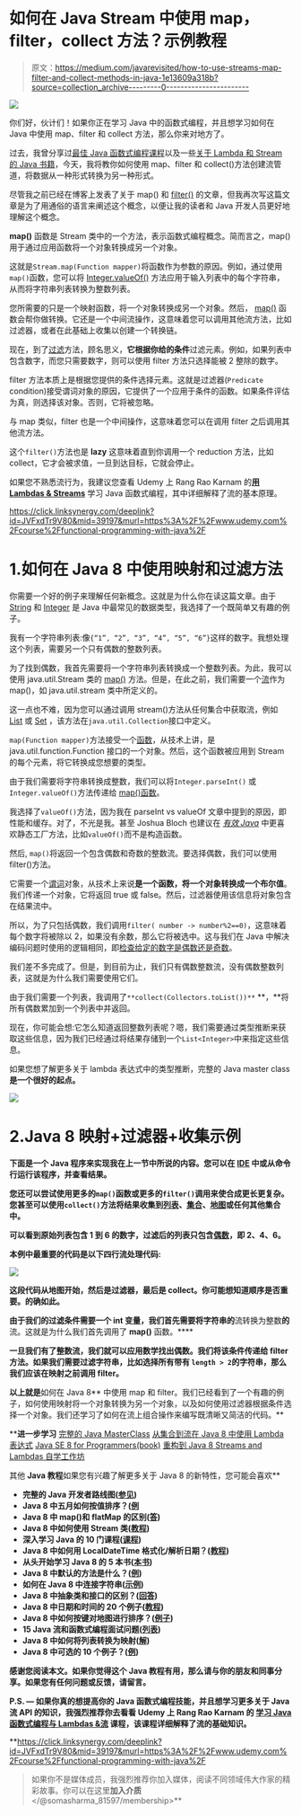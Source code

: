 # 如何在 Java Stream 中使用 map，filter，collect 方法？示例教程

> 原文：<https://medium.com/javarevisited/how-to-use-streams-map-filter-and-collect-methods-in-java-1e13609a318b?source=collection_archive---------0----------------------->

[![](img/5e43931df807fab28942ebf18c10ae8c.png)](https://click.linksynergy.com/deeplink?id=JVFxdTr9V80&mid=39197&murl=https%3A%2F%2Fwww.udemy.com%2Fcourse%2Ffunctional-programming-with-java%2F)

你们好，伙计们！如果你正在学习 Java 中的函数式编程，并且想学习如何在 Java 中使用 map、filter 和 collect 方法，那么你来对地方了。

过去，我曾分享过[最佳 Java 函数式编程课程](https://javarevisited.blogspot.com/2020/04/top-5-courses-to-learn-functional-programming-in-java-with-lambda-and-stream.html)以及一些[关于 Lambda 和 Stream 的 Java 书籍](/javarevisited/7-best-java-tutorials-and-books-to-learn-lambda-expression-and-stream-api-and-other-features-3083e6038e14)，今天，我将教你如何使用 map、filter 和 collect()方法创建流管道，将数据从一种形式转换为另一种形式。

尽管我之前已经在博客上发表了关于 map() 和 [filter()](http://www.java67.com/2016/08/java-8-stream-filter-method-example.html) 的文章，但我再次写这篇文章是为了用通俗的语言来阐述这个概念，以便让我的读者和 Java 开发人员更好地理解这个概念。

**map()** 函数是 Stream 类中的一个方法，表示函数式编程概念。简而言之，map()用于通过应用函数将一个对象转换成另一个对象。

这就是`Stream.map(Function mapper)`将函数作为参数的原因。例如，通过使用`map()`函数，您可以将 [Integer.valueOf()](https://javarevisited.blogspot.sg/2011/08/convert-string-to-integer-to-string.html) 方法应用于输入列表中的每个字符串，从而将字符串列表转换为整数列表。

您所需要的只是一个映射函数，将一个对象转换成另一个对象。然后， [map()](https://javarevisited.blogspot.sg/2016/03/difference-between-map-and-flatmap-in-java8.html) 函数会帮你做转换。它还是一个中间流操作，这意味着您可以调用其他流方法，比如过滤器，或者在此基础上收集以创建一个转换链。

现在，到了[过滤](http://www.java67.com/2018/03/java-8-stream-find-first-and-filter-example.html)方法，顾名思义，**它根据你给的条件**过滤元素。例如，如果列表中包含数字，而您只需要数字，则可以使用 filter 方法只选择能被 2 整除的数字。

filter 方法本质上是根据您提供的条件选择元素。这就是过滤器(`Predicate` condition)接受谓词对象的原因，它提供了一个应用于条件的函数。如果条件评估为真，则选择该对象。否则，它将被忽略。

与 map 类似，filter 也是一个中间操作，这意味着您可以在调用 filter 之后调用其他流方法。

这个`filter()`方法也是 **lazy** 这意味着直到你调用一个 reduction 方法，比如 collect，它才会被求值，一旦到达目标，它就会停止。

如果您不熟悉流行为，我建议您查看 Udemy 上 Rang Rao Karnam 的[**用 Lambdas & Streams**](https://click.linksynergy.com/deeplink?id=JVFxdTr9V80&mid=39197&murl=https%3A%2F%2Fwww.udemy.com%2Fcourse%2Ffunctional-programming-with-java%2F) 学习 Java 函数式编程，其中详细解释了流的基本原理。

<https://click.linksynergy.com/deeplink?id=JVFxdTr9V80&mid=39197&murl=https%3A%2F%2Fwww.udemy.com%2Fcourse%2Ffunctional-programming-with-java%2F>  

# 1.如何在 Java 8 中使用映射和过滤方法

你需要一个好的例子来理解任何新概念。这就是为什么你在读这篇文章。由于 [String](http://www.java67.com/2012/12/how-to-reverse-string-in-java-stringbuffer-stringbuilder.html) 和 [Integer](https://javarevisited.blogspot.sg/2011/08/convert-string-to-integer-to-string.html) 是 Java 中最常见的数据类型，我选择了一个既简单又有趣的例子。

我有一个字符串列表:像`{“1”, “2”, “3”, “4”, “5”, “6”}`这样的数字。我想处理这个列表，需要另一个只有偶数的整数列表。

为了找到偶数，我首先需要将一个字符串列表转换成一个整数列表。为此，我可以使用 java.util.Stream 类的 [map()](http://www.java67.com/2016/09/map-reduce-example-java8.html) 方法。但是，在此之前，我们需要一个[流](http://www.java67.com/2014/04/java-8-stream-examples-and-tutorial.html)作为 map()，如 java.util.stream 类中所定义的。

这一点也不难，因为您可以通过调用 stream()方法从任何集合中获取流，例如 [List](http://www.java67.com/2012/07/sort-list-ascending-descending-order-set-arraylist.html) 或 [Set](http://javarevisited.blogspot.sg/2018/02/java-9-example-factory-methods-for-collections-immutable-list-set-map.html) ，该方法在`java.util.Collection`接口中定义。

`map(Function mapper)`方法接受一个[函数](https://javarevisited.blogspot.sg/2018/01/what-is-functional-interface-in-java-8.html)，从技术上讲，是 java.util.function.Function 接口的一个对象。然后，这个函数被应用到 Stream 的每个元素，将它转换成您想要的类型。

由于我们需要将字符串转换成整数，我们可以将`Integer.parseInt()` 或`Integer.valueOf()`方法传递给 [map()函数](https://www.java67.com/2015/01/java-8-map-function-examples.html)。

我选择了`valueOf()`方法，因为我在 parseInt vs valueOf 文章中提到的原因，即性能和缓存。对了，不光是我。甚至 Joshua Bloch 也建议在 [*有效 Java*](https://www.amazon.com/Effective-Java-3rd-Joshua-Bloch/dp/0134685997/?tag=javamysqlanta-20) 中更喜欢静态工厂方法，比如`valueOf()`而不是构造函数。

然后, `map()`将返回一个包含偶数和奇数的整数流。要选择偶数，我们可以使用 filter()方法。

它需要一个[谓词](http://javarevisited.blogspot.sg/2015/02/how-to-filter-collections-in-java-8.html)对象，从技术上来说**是一个函数，将一个对象转换成一个布尔值**。我们传递一个对象，它将返回 true 或 false。然后，过滤器使用该信息将对象包含在结果流中。

所以，为了只包括偶数，我们调用`filter( number -> number%2==0)`，这意味着每个数字将被除以 2，如果没有余数，那么它将被选中。这与我们在 Java 中解决编码问题时使用的逻辑相同，即[检查给定的数字是偶数还是奇数](http://www.java67.com/2018/05/top-75-programming-interview-questions-answers.html)。

我们差不多完成了。但是，到目前为止，我们只有偶数整数流，没有偶数整数列表，这就是为什么我们需要使用它们。

由于我们需要一个列表，我调用了`**collect(Collectors.toList())**` **，**将所有偶数累加到一个列表中并返回。

现在，你可能会想:它怎么知道返回整数列表呢？嗯，我们需要通过类型推断来获取这些信息，因为我们已经通过将结果存储到一个`List<Integer>`中来指定这些信息。

如果您想了解更多关于 lambda 表达式中的类型推断，完整的 Java master class**是一个很好的起点。**

**[![](img/9beb913e63535bc6f322659483cc3ae3.png)](https://click.linksynergy.com/fs-bin/click?id=JVFxdTr9V80&subid=0&offerid=323058.1&type=10&tmpid=14538&RD_PARM1=https%3A%2F%2Fwww.udemy.com%2Fjava-the-complete-java-developer-course%2F)**

# **2.Java 8 映射+过滤器+收集示例**

**下面是一个 Java 程序来实现我在上一节中所说的内容。您可以在 [IDE](/javarevisited/7-best-courses-to-learn-intellij-idea-for-beginners-and-experienced-java-programmers-2e9aa9bb0c05) 中或从命令行运行该程序，并查看结果。**

**您还可以尝试使用更多的`map()`函数或更多的`filter()`调用来使合成更长更复杂。您甚至可以使用`collect()`方法将结果收集到[列表](https://javarevisited.blogspot.com/2011/05/example-of-arraylist-in-java-tutorial.html)、[集合](https://javarevisited.blogspot.com/2016/01/3-ways-to-loop-over-set-or-hashset-in-java.html)、[地图](http://www.java67.com/2017/08/top-10-java-hashmap-interview-questions.html)或任何其他集合中。**

**可以看到原始列表包含 1 到 6 的数字，过滤后的列表只包含[偶数](http://javarevisited.blogspot.sg/2013/04/how-to-check-if-number-is-even-or-odd.html)，即 2、4、6。**

**本例中最重要的代码是以下四行流处理代码:**

**[![](img/d1354b0266d5968c6a2ce71d65f0b02b.png)](https://www.java67.com/2018/11/10-examples-of-collectors-in-java-8.html)**

**这段代码从地图开始，然后是过滤器，最后是 collect。你可能想知道顺序是否重要。的确如此。**

**由于我们的过滤条件需要一个 int 变量，我们首先需要将字符串的**流转换为整数**的**流。这就是为什么我们首先调用了 **map()** 函数。****

**一旦我们有了整数流，我们就可以应用数学找出偶数。我们将该条件传递给 filter 方法。如果我们需要过滤字符串，比如选择所有带有 `length > 2`的字符串，那么我们应该在映射之前调用 filter。**

**以上就是**如何在 Java 8** 中使用 map 和 filter。我们已经看到了一个有趣的例子，如何使用映射将一个对象转换为另一个对象，以及如何使用过滤器根据条件选择一个对象。我们还学习了如何在流上组合操作来编写既清晰又简洁的代码。**

****进一步学习**
[完整的 Java MasterClass](https://click.linksynergy.com/fs-bin/click?id=JVFxdTr9V80&subid=0&offerid=323058.1&type=10&tmpid=14538&RD_PARM1=https%3A%2F%2Fwww.udemy.com%2Fjava-the-complete-java-developer-course%2F)
[从集合到流在 Java 8 中使用 Lambda 表达式](https://pluralsight.pxf.io/c/1193463/424552/7490?u=https%3A%2F%2Fwww.pluralsight.com%2Fcourses%2Fjava-8-lambda-expressions-collections-streams)
[Java SE 8 for Programmers(book)](https://www.amazon.com/Java-SE8-Programmers-Deitel-Developer/dp/0133891380?tag=javamysqlanta-20)
[重构到 Java 8 Streams and Lambdas 自学工作坊](https://learning.javaspecialists.eu/courses/refactoring2j8?affcode=92815_johrd7r8)

其他 **Java 教程**如果您有兴趣了解更多关于 Java 8 的新特性，您可能会喜欢** 

*   **完整的 Java 开发者路线图([参见](https://javarevisited.blogspot.com/2019/10/the-java-developer-roadmap.html#axzz64YOHJ2TL))**
*   **Java 8 中五月如何按值排序？([例](http://www.java67.com/2017/07/how-to-sort-map-by-values-in-java-8.html)**
*   **Java 8 中 map()和 flatMap 的区别([答](https://javarevisited.blogspot.com/2016/03/difference-between-map-and-flatmap-in-java8.html))**
*   **Java 8 中如何使用 Stream 类([教程](http://www.java67.com/2014/04/java-8-stream-examples-and-tutorial.html))**
*   **深入学习 Java 的 10 门课程([课程](/javarevisited/top-5-java-online-courses-for-beginners-best-of-lot-1e1e240a758))**
*   **Java 8 中如何用 LocalDateTime 格式化/解析日期？([教程](http://javarevisited.blogspot.sg/2017/08/how-to-format-parse-dates-with-LocalDateTime-Java-8.html))**
*   **从头开始学习 Java 8 的 5 本书([本书](http://javarevisited.blogspot.sg/2016/10/best-books-to-learn-java-8.html))**
*   **Java 8 中默认的方法是什么？([例](http://www.java67.com/2017/08/java-8-default-methods-on-interface-example.html))**
*   **如何在 Java 8 中连接字符串([示例](http://www.java67.com/2016/08/java-8-stringjoin-example.html))**
*   **Java 8 中抽象类和接口的区别？([回答](http://www.java67.com/2017/08/difference-between-abstract-class-and-interface-in-java8.html))**
*   **Java 8 中日期和时间的 20 个例子([教程](https://javarevisited.blogspot.com/2015/03/20-examples-of-date-and-time-api-from-Java8.html))**
*   **Java 8 中如何按键对地图进行排序？([例子](http://javarevisited.blogspot.sg/2017/07/how-to-sort-map-by-keys-in-java-8.html#axzz4pXFCC65F))**
*   **15 Java 流和函数式编程面试问题([列表](https://www.java67.com/2018/10/java-8-stream-and-functional-programming-interview-questions-answers.html))**
*   **Java 8 中如何将列表转换为映射([解](http://javarevisited.blogspot.com/2016/04/10-examples-of-converting-list-to-map.html))**
*   **Java 8 中可选的 10 个例子？([例](http://javarevisited.blogspot.sg/2017/04/10-examples-of-optional-in-java-8.html#axzz4pXFCC65F))**

**感谢您阅读本文。如果你觉得这个 Java 教程有用，那么请与你的朋友和同事分享。如果您有任何问题或反馈，请留言。**

****P.S. —** 如果你真的想提高你的 Java 函数式编程技能，并且想学习更多关于 Java 流 API 的知识，我强烈推荐你去看看 Udemy 上 Rang Rao Karnam 的 [**学习 Java 函数式编程与 Lambdas &流**](https://click.linksynergy.com/deeplink?id=JVFxdTr9V80&mid=39197&murl=https%3A%2F%2Fwww.udemy.com%2Fcourse%2Ffunctional-programming-with-java%2F) **课程**，该课程详细解释了流的基础知识。**

**<https://click.linksynergy.com/deeplink?id=JVFxdTr9V80&mid=39197&murl=https%3A%2F%2Fwww.udemy.com%2Fcourse%2Ffunctional-programming-with-java%2F>  

> 如果你不是媒体成员，我强烈推荐你加入媒体，阅读不同领域伟大作家的精彩故事。你可以在这里**加入介质**</@somasharma_81597/membership>**